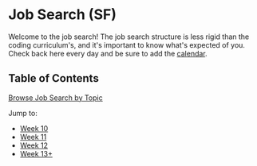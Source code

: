 # Job Search (SF)

Welcome to the job search! The job search structure is less rigid than the coding curriculum's, and it's important to know what's expected of you. Check back here every day and be sure to add the [calendar][calendar].

## Table of Contents

[Browse Job Search by Topic](job-search-by-topic.md)

Jump to:
* [Week 10](./w10/overview.md)
* [Week 11](./w11/overview.md)
* [Week 12](./w12/overview.md)
* [Week 13+](./w13_plus/overview.md)

[calendar]: https://calendar.google.com/calendar/embed?src=appacademy.io_r61pl5c3vl1vatl28hquvhtf4o%40group.calendar.google.com&ctz=America/Los_Angeles
